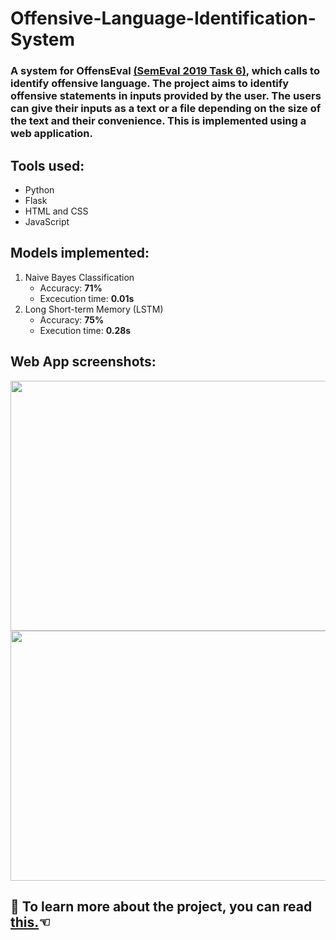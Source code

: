 # Offensive-Language-Identification-System

### A system for OffensEval [(SemEval 2019 Task 6)](https://arxiv.org/abs/1903.08983), which calls to identify offensive language. The project aims to identify offensive statements in inputs provided by the user. The users can give their inputs as a text or a file depending on the size of the text and their convenience. This is implemented using a web application.

## Tools used:
* Python
* Flask 
* HTML and CSS
* JavaScript <br>

## Models implemented:
1. Naive Bayes Classification
   - Accuracy: **71%**
   - Excecution time: **0.01s**
2. Long Short-term Memory (LSTM)
   - Accuracy: **75%**
   - Execution time: **0.28s**
   
## Web App screenshots:
<img src="https://user-images.githubusercontent.com/60683850/215239595-702e016e-d833-4c3d-8c73-ee2a890dd491.png" width="850" height="400"><img src="https://user-images.githubusercontent.com/60683850/215239601-f002acf5-4aee-4286-be06-df582d152ddf.png" width="850" height="400">


## 📜 To learn more about the project, you can read **[this.](https://drive.google.com/file/d/1icUxgTVYeohZEFQM1T18DRCsGe5aTamj/view?usp=sharing)☜**
